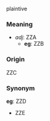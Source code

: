 plaintive
### Meaning
+ _adj_: ZZA
    + __eg__: ZZB

### Origin

ZZC

### Synonym

__eg__: ZZD

+ ZZE


